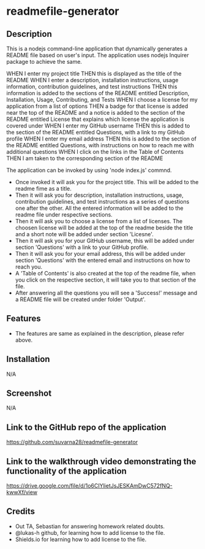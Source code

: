 # readmefile-generator

## Description 

This is a nodejs command-line application that dynamically generates a README file based on user's input. The application uses nodejs Inquirer package to achieve the same. 


WHEN I enter my project title
THEN this is displayed as the title of the README
WHEN I enter a description, installation instructions, usage information, contribution guidelines, and test instructions
THEN this information is added to the sections of the README entitled Description, Installation, Usage, Contributing, and Tests
WHEN I choose a license for my application from a list of options
THEN a badge for that license is added near the top of the README and a notice is added to the section of the README entitled License that explains which license the application is covered under
WHEN I enter my GitHub username
THEN this is added to the section of the README entitled Questions, with a link to my GitHub profile
WHEN I enter my email address
THEN this is added to the section of the README entitled Questions, with instructions on how to reach me with additional questions
WHEN I click on the links in the Table of Contents
THEN I am taken to the corresponding section of the README

The application can be invoked by using 'node index.js' commnd. 

* Once invoked it will ask you for the project title. This will be added to the readme fime as a title. 
* Then it will ask you for description, installation instructions, usage, contribution guidelines, and test instructions as a series of questions one after the other. All the entered information will be added to the readme file under respective sections.
* Then it will ask you to choose a license from a list of licenses. The choosen license will be added at the top of the readme beside the title and a short note will be added under section 'Licesne'.
* Then it will ask you for your GitHub username, this will be added under section 'Questions' with a link to your GitHub profile. 
* Then it will ask you for your email address, this will be added under section 'Questions' with the entered email and instructions on how to reach you.  
* A 'Table of Contents' is also created at the top of the readme file, when you click on the respective section, it will take you to that section of the file.
* After answering all the questions you will see a 'Success!' message and a README file will be created under folder 'Output'.

## Features

* The features are same as explained in the description, please refer above.

## Installation

N/A

## Screenshot

N/A

## Link to the GitHub repo of the application

https://github.com/suvarna28/readmefile-generator

## Link to the walkthrough video demonstrating the functionality of the application

https://drive.google.com/file/d/1o6CIYlietJsJESKAmDwC572fNQ-kwwXf/view

## Credits

* Out TA, Sebastian for answering homework related doubts. 
* @lukas-h github, for learning how to add license to the file.
* Shields.io for learning how to add license to the file.


